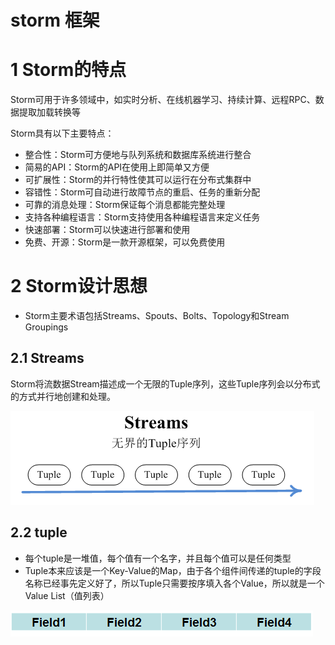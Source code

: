 # storm 框架
# 1 Storm的特点
Storm可用于许多领域中，如实时分析、在线机器学习、持续计算、远程RPC、数据提取加载转换等

Storm具有以下主要特点：
- 整合性：Storm可方便地与队列系统和数据库系统进行整合
- 简易的API：Storm的API在使用上即简单又方便
- 可扩展性：Storm的并行特性使其可以运行在分布式集群中
- 容错性：Storm可自动进行故障节点的重启、任务的重新分配
- 可靠的消息处理：Storm保证每个消息都能完整处理
- 支持各种编程语言：Storm支持使用各种编程语言来定义任务
- 快速部署：Storm可以快速进行部署和使用
- 免费、开源：Storm是一款开源框架，可以免费使用

# 2 Storm设计思想
- Storm主要术语包括Streams、Spouts、Bolts、Topology和Stream Groupings
## 2.1 Streams
Storm将流数据Stream描述成一个无限的Tuple序列，这些Tuple序列会以分布式的方式并行地创建和处理。


![Streams][1]


## 2.2 tuple
- 每个tuple是一堆值，每个值有一个名字，并且每个值可以是任何类型
- Tuple本来应该是一个Key-Value的Map，由于各个组件间传递的tuple的字段名称已经事先定义好了，所以Tuple只需要按序填入各个Value，所以就是一个Value List（值列表）

![Value List][2]












































































  [1]: ./images/1508294473965.jpg
  [2]: ./images/1508294569869.jpg